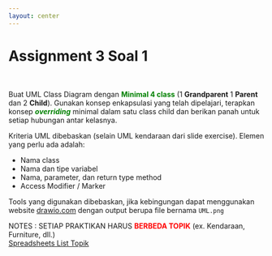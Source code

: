 ```yaml
---
layout: center
---
```


# Assignment 3 Soal 1

<br>

Buat UML Class Diagram dengan <span style="color: green; font-weight: bold;">Minimal 4 class</span> (1 **Grandparent** 1 **Parent** dan 2 **Child**). Gunakan konsep enkapsulasi yang telah dipelajari, terapkan konsep <span style="color: green; font-weight: bold;">_overriding_</span> minimal dalam satu class child dan berikan panah untuk setiap hubungan antar kelasnya.

Kriteria UML dibebaskan (selain UML kendaraan dari slide exercise). Elemen yang perlu ada adalah:

- Nama class
- Nama dan tipe variabel
- Nama, parameter, dan return type method
- Access Modifier / Marker

Tools yang digunakan dibebaskan, jika kebingungan dapat menggunakan
website [drawio.com](https://drawio.com) dengan output berupa file bernama `UML.png`

NOTES : SETIAP PRAKTIKAN HARUS <span style="color: red; font-weight: bold;">BERBEDA TOPIK</span> (ex. Kendaraan, Furniture, dll.)
<br>[Spreadsheets List Topik](https://docs.google.com/spreadsheets/d/1LQzvKBmw7EVra_8uGWtVCIGdbb44HxCOvAGZLoF2V9k/edit?gid=0#gid=0)